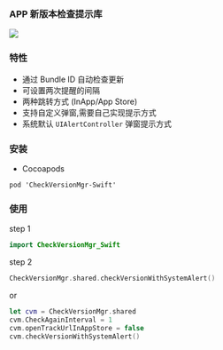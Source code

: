 ### APP 新版本检查提示库
![](https://ws2.sinaimg.cn/large/006tKfTcgy1frsdg9v9uaj30my0j0dgc.jpg)
### 特性
* 通过 Bundle ID 自动检查更新
* 可设置两次提醒的间隔
* 两种跳转方式 (InApp/App Store)
* 支持自定义弹窗,需要自己实现提示方式
* 系统默认 `UIAlertController` 弹窗提示方式
### 安装
* Cocoapods
```
pod 'CheckVersionMgr-Swift'
```
### 使用
step 1
```swift
import CheckVersionMgr_Swift
```
step 2
```swift
CheckVersionMgr.shared.checkVersionWithSystemAlert()
```
or

```swift
let cvm = CheckVersionMgr.shared
cvm.CheckAgainInterval = 1
cvm.openTrackUrlInAppStore = false
cvm.checkVersionWithSystemAlert()
```